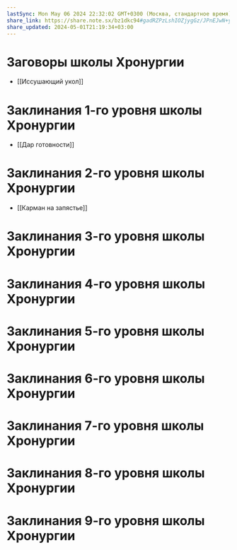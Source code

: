 ```yaml
---
lastSync: Mon May 06 2024 22:32:02 GMT+0300 (Москва, стандартное время)
share_link: https://share.note.sx/bz1dkc94#gadRZPzLshIOZjygGz/JPnEJwN+yiz/MnkujMaTFJ1I
share_updated: 2024-05-01T21:19:34+03:00
---
```


# Заговоры школы Хронургии
- [[Иссушающий укол]]
# Заклинания 1-го уровня школы Хронургии
- [[Дар готовности]]
# Заклинания 2-го уровня школы Хронургии
- [[Карман на запястье]]
# Заклинания 3-го уровня школы Хронургии
# Заклинания 4-го уровня школы Хронургии
# Заклинания 5-го уровня школы Хронургии
# Заклинания 6-го уровня школы Хронургии
# Заклинания 7-го уровня школы Хронургии
# Заклинания 8-го уровня школы Хронургии
# Заклинания 9-го уровня школы Хронургии
